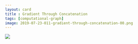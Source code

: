 ```yaml
---
layout: card
title : Gradient Through Concatenation
tags: [computational-graph]
image: 2019-07-23-011-gradient-through-concatenation-00.png
---
```


<img src="/images/2019-07-23-011-gradient-through-concatenation-00.png" class="img-fluid img-thumbnail">